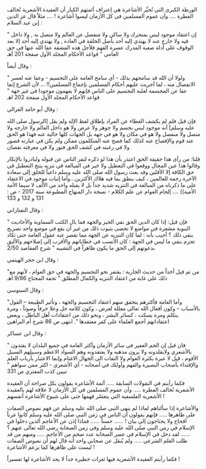
الورطة الكبرى التي تُحيِّر الأشاعرة هي إعتراف أئمتهم الكبار أن العقيدة الأشعرية تُخالف الفطرة .... وأن عموم المسلمين في كل الأزمان ليسوا أشاعرة ! ....  مثلاً قال عز الدين إبن عبد السلام : 

" إن اعتقاد موجود ليس بمتحرك ولا ساكن ولا منفصل عن العالم ولا متصل به , ولا داخل فيه ولا خارج عنه لا يهتدي إليه أحد بأصل الخلقة في العادة , ولا يهتدي إليه أحد إلا بعد الوقوف على أدلة صعبة المدرك عسرة الفهم فلأجل هذه المشقة عفا الله عنها في حق العامي " قواعد الأحكام المجلد الأول صفحة 201 أهـ

وقال أيضاً :

" ولولا أن الله قد سامحهم بذلك - أي سامح العامة على التجسيم - وعفا عنه لعسر الانفصال منه ، لما أجريت عليهم أحكام المسلمين بإجماع المسلمين!! ... لأن الشرع إنما عفا عن المجسمة لغلبة التجسيم على الناس فإنهم لا يفهمون موجودا في غير جهة " قواعد الأحكام المجلد الأول صفحة 202 اهـ

وقال أبو حامد الغزالي :

فإن قيل فلم لم يكشف الغطاء عن المراد بإطلاق لفظ الإله ولم يقل [الرسول صلى الله عليه وسلم] أنه موجود ليس بجسم ولا جوهر ولا عرض ولا هو داخل العالم ولا خارجه ولا متصل ولا منفصل ولا هو في مكان ولا هو في جهة بل الجهات كلها خالية عنه فهذا هو الحق عند قوم والإفصاح عنه كذلك كما فصح عنه المتكلمون ممكن ولم يكن في عبارته قصور ولا في رغبته في كشف الحق فتور ولا في معرفته نقصان

قلنا: من رأى هذا حقيقة الحق اعتذر بأن هذا لو ذكره لنفر الناس عن قبوله ولبادروا بالإنكار وقالوا هذا عين المحال ووقعوا في التعطيل ولا خير في المبالغة في تنزيه ينتج التعطيل في حق الكافة إلا الأقلين وقد بعث رسول الله صلى الله عليه وسلم داعياً للخلق إلى سعادة الآخرة رحمة للعالمين ، كيف ينطق بما فيه هلاك الأكثرين...وأما إثبات موجود في الاعتقاد على ما ذكرناه من المبالغة في التنزيه شديد جداً بل لا يقبله واحد من الألف لا سيما الأمة الأمية)) .... إلجام العوام عن علم الكلام - نسخة دار المنهاج المطبوعة سنة 2017 - ص : 131 و 132 و 133

وقال التفتازاني :

" فإن قيل: إذا كان الدين الحق نفي الحيز والجهة فما بال الكتب السماوية والأحاديث النبوية مشعرة في مواضع لا تحصى بثبوت ذلك من غير أن يقع في موضع واحد تصريح بنفي ذلك ؟ أجيب بأنه : لما كان التنزيه عن الجهة مما تقصر عنه عقول العامة حتى تكاد تجزم بنفي ما ليس في الجهة : كان الأنسب في خطاباتهم والأقرب إلى إصلاحهم والأليق بدعوتهم إلى الحق ما يكون ظاهراً في التشبيه " شرح المقاصد 2/50

وقال ابن حجر الهيتمي : 

 "من ثم قيل أخذاً من حديث الجارية : يغتفر نحو التجسيم والجهة في حق العوام ، لأنهم مع ذلك على غاية من اعتقاد التنزيه والكمال المطلق " تحفة المحتاج 9/86 اهـ

وقال السنوسي : 

"وأما العامة فأكثرهم  يتحقق منهم اعتقاد التجسيم والجهة ، وتأثير الطبيعة – القول بالأسباب – وكون أفعال الله تعالى معللة لغرض ، وكون كلامه جل وعلا حرفاً وصوتاً ، ومرة يتكلم ومرة يسكت ، كسائر البشر ، ونحو ذلك من اعتقادات أهل الباطل ، وبعض اعتقاداتهم أجمع العلماء على كفر معتقدها ". انتهى ص 86 شرح أم البراهين  

وقال ابن عساكر :

" فان قيل إن الجم الغفير في سائر الأزمان وأكثر العامة في جميع البلدان لا يقتدون بالأشعري ولايقلدونه ولا يرون مذهبه ولا يعتقدونه وهم السواد الاعظم وسبيلهم السبيل الأقوم ، قيل لا عبرة بكثرة العوام ولا التفات الى الجهال الاغتام وإنما الاعتبار بأرباب العلم والإقتداء بأصحاب البصيرة والفهم وأولئك في أصحابه - أي الأشعري - اكثر ممن سواهم  " تبيين كذب المفتري ص 331 

فكما رأيتم  في النقولات السابقة ..... أئمة الأشاعرة  يقولون بكل صراحة أن العقيدة الأشعرية تُخالف الفطرة ..... وأن عموم المسلمين في كل الأزمان لا علاقة لهم بالعقيدة الأشعرية الفلسفية التي يتعسّر فهمها حتى على شيوخ الأشاعرة أنفسهم !

والأشاعرة  إذا سألناهم لماذا لم ينهى النبي صلى الله عليه وسلم عن فهم نصوص الصفات على ظاهرها ..... فإنهم  يقولون أن الناس في زمن النبي صلى الله عليه وسلم كانوا عرباً أقحاح ولا يحتاجون إلى بيان ! ...... حسناً ...... فماذا إذن عن الأعاجم  الذين دخلوا في الإسلام في زمن النبي صلى الله عليه وسلم وفي زمن الصحابة رضي الله تعالى عنهم ؟ ...... لقد دخل في الإسلام في عصر الصحابة عدد ضخم من الأعاجم  ..... ومنهم من قد طلب العلم الشرعي ..... ولم يُنقل عن صحابي واحد أنه قال لهم أن نصوص الصفات ليست على ظاهرها كما يزعم الأشاعرة !

فكما رأيتم العقيدة الأشعرية فيها  ثغرات خطيرة جداً لا يجد الأشاعرة لها تفسيراً ! 

